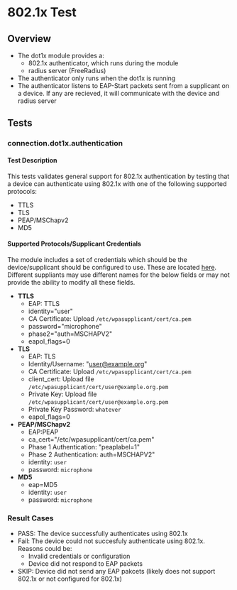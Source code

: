 # 802.1x Test

## Overview
- The dot1x module provides a:
   - 802.1x authenticator, which runs during the module
   - radius server (FreeRadius)
- The authenticator only runs when the dot1x is running
- The authenticator listens to EAP-Start packets sent from a supplicant on a
  device. If any are recieved, it will communicate with the device and radius
  server

## Tests

### connection.dot1x.authentication

#### Test Description
This tests validates general support for 802.1x authentication by testing that a device
can authenticate using 802.1x with one of the following supported protocols:
- TTLS
- TLS
- PEAP/MSChapv2
- MD5

#### Supported Protocols/Supplicant Credentials
The module includes a set of credentials which should be the device/supplicant
should be configured to use. These are located
[here](docker/include/etc/wpasupplicant). Different suppliants may use different
names for the below fields or may not provide the ability to modify all these
fields. 
- **TTLS**
   - EAP: TTLS
   - identity="user"
   - CA Certificate: Upload `/etc/wpasupplicant/cert/ca.pem`
   - password="microphone"
   - phase2="auth=MSCHAPV2"
   - eapol_flags=0
- **TLS**
   - EAP: TLS
   - Identity/Username: "user@example.org"
   - CA Certificate: Upload `/etc/wpasupplicant/cert/ca.pem`
   - client_cert: Upload file `/etc/wpasupplicant/cert/user@example.org.pem`
   - Private Key: Upload file `/etc/wpasupplicant/cert/user@example.org.pem`
   - Private Key Password: `whatever`
   - eapol_flags=0
- **PEAP/MSChapv2**
   - EAP:PEAP
   - ca_cert="/etc/wpasupplicant/cert/ca.pem"
   - Phase 1 Authentication: "peaplabel=1"
   - Phase 2 Authentication: auth=MSCHAPV2"
   - identity: `user`
   - password: `microphone`
- **MD5**
   - eap=MD5
   - identity: `user`
   - password: `microphone`

### Result Cases
- PASS: The device successfully authenticates using 802.1x 
- Fail: The device could not succesfuly authenticate using 802.1x. Reasons could be:
    - Invalid credentials or configuration
    - Device did not respond to EAP packets
- SKIP: Device did not send any EAP pakcets (likely does not support 802.1x or not configured for 802.1x)